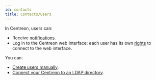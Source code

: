 ```yaml
---
id: contacts
title: Contacts/Users
---
```


In Centreon, users can:

* Receive [notifications](../../alerts-notifications/notif-configuration.md).
* Log in to the Centreon web interface: each user has its own [rights](../../administration/access-control-lists.md) to connect to the web interface.

You can:
- [Create users manually](contacts-create.md).
- [Connect your Centreon to an LDAP directory](../../administration/parameters/ldap.md).

